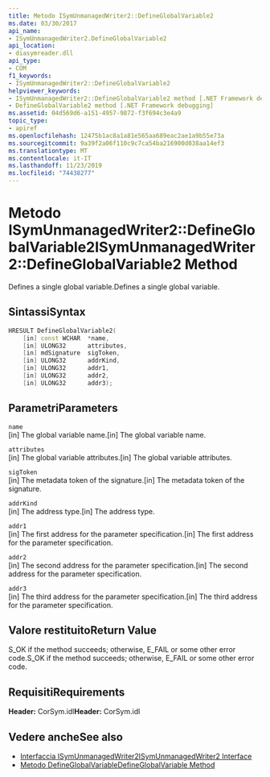 ```yaml
---
title: Metodo ISymUnmanagedWriter2::DefineGlobalVariable2
ms.date: 03/30/2017
api_name:
- ISymUnmanagedWriter2.DefineGlobalVariable2
api_location:
- diasymreader.dll
api_type:
- COM
f1_keywords:
- ISymUnmanagedWriter2::DefineGlobalVariable2
helpviewer_keywords:
- ISymUnmanagedWriter2::DefineGlobalVariable2 method [.NET Framework debugging]
- DefineGlobalVariable2 method [.NET Framework debugging]
ms.assetid: 04d569d6-a151-4957-9872-f3f694c3e4a9
topic_type:
- apiref
ms.openlocfilehash: 12475b1ac8a1a81e565aa689eac2ae1a9b55e73a
ms.sourcegitcommit: 9a39f2a06f110c9c7ca54ba216900d038aa14ef3
ms.translationtype: MT
ms.contentlocale: it-IT
ms.lasthandoff: 11/23/2019
ms.locfileid: "74438277"
---
```

# <a name="isymunmanagedwriter2defineglobalvariable2-method"></a><span data-ttu-id="a4871-102">Metodo ISymUnmanagedWriter2::DefineGlobalVariable2</span><span class="sxs-lookup"><span data-stu-id="a4871-102">ISymUnmanagedWriter2::DefineGlobalVariable2 Method</span></span>
<span data-ttu-id="a4871-103">Defines a single global variable.</span><span class="sxs-lookup"><span data-stu-id="a4871-103">Defines a single global variable.</span></span>  
  
## <a name="syntax"></a><span data-ttu-id="a4871-104">Sintassi</span><span class="sxs-lookup"><span data-stu-id="a4871-104">Syntax</span></span>  
  
```cpp  
HRESULT DefineGlobalVariable2(  
    [in] const WCHAR  *name,  
    [in] ULONG32      attributes,  
    [in] mdSignature  sigToken,  
    [in] ULONG32      addrKind,  
    [in] ULONG32      addr1,  
    [in] ULONG32      addr2,  
    [in] ULONG32      addr3);  
```  
  
## <a name="parameters"></a><span data-ttu-id="a4871-105">Parametri</span><span class="sxs-lookup"><span data-stu-id="a4871-105">Parameters</span></span>  
 `name`  
 <span data-ttu-id="a4871-106">[in] The global variable name.</span><span class="sxs-lookup"><span data-stu-id="a4871-106">[in] The global variable name.</span></span>  
  
 `attributes`  
 <span data-ttu-id="a4871-107">[in] The global variable attributes.</span><span class="sxs-lookup"><span data-stu-id="a4871-107">[in] The global variable attributes.</span></span>  
  
 `sigToken`  
 <span data-ttu-id="a4871-108">[in] The metadata token of the signature.</span><span class="sxs-lookup"><span data-stu-id="a4871-108">[in] The metadata token of the signature.</span></span>  
  
 `addrKind`  
 <span data-ttu-id="a4871-109">[in] The address type.</span><span class="sxs-lookup"><span data-stu-id="a4871-109">[in] The address type.</span></span>  
  
 `addr1`  
 <span data-ttu-id="a4871-110">[in] The first address for the parameter specification.</span><span class="sxs-lookup"><span data-stu-id="a4871-110">[in] The first address for the parameter specification.</span></span>  
  
 `addr2`  
 <span data-ttu-id="a4871-111">[in] The second address for the parameter specification.</span><span class="sxs-lookup"><span data-stu-id="a4871-111">[in] The second address for the parameter specification.</span></span>  
  
 `addr3`  
 <span data-ttu-id="a4871-112">[in] The third address for the parameter specification.</span><span class="sxs-lookup"><span data-stu-id="a4871-112">[in] The third address for the parameter specification.</span></span>  
  
## <a name="return-value"></a><span data-ttu-id="a4871-113">Valore restituito</span><span class="sxs-lookup"><span data-stu-id="a4871-113">Return Value</span></span>  
 <span data-ttu-id="a4871-114">S_OK if the method succeeds; otherwise, E_FAIL or some other error code.</span><span class="sxs-lookup"><span data-stu-id="a4871-114">S_OK if the method succeeds; otherwise, E_FAIL or some other error code.</span></span>  
  
## <a name="requirements"></a><span data-ttu-id="a4871-115">Requisiti</span><span class="sxs-lookup"><span data-stu-id="a4871-115">Requirements</span></span>  
 <span data-ttu-id="a4871-116">**Header:** CorSym.idl</span><span class="sxs-lookup"><span data-stu-id="a4871-116">**Header:** CorSym.idl</span></span>  
  
## <a name="see-also"></a><span data-ttu-id="a4871-117">Vedere anche</span><span class="sxs-lookup"><span data-stu-id="a4871-117">See also</span></span>

- [<span data-ttu-id="a4871-118">Interfaccia ISymUnmanagedWriter2</span><span class="sxs-lookup"><span data-stu-id="a4871-118">ISymUnmanagedWriter2 Interface</span></span>](../../../../docs/framework/unmanaged-api/diagnostics/isymunmanagedwriter2-interface.md)
- [<span data-ttu-id="a4871-119">Metodo DefineGlobalVariable</span><span class="sxs-lookup"><span data-stu-id="a4871-119">DefineGlobalVariable Method</span></span>](../../../../docs/framework/unmanaged-api/diagnostics/isymunmanagedwriter-defineglobalvariable-method.md)
